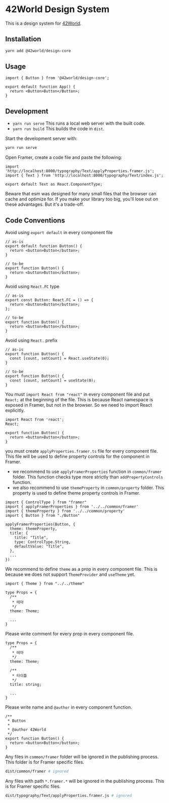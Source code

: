 # 42World Design System

This is a design system for [42World](https://42world.kr).

## Installation

```bash
yarn add @42world/design-core
```

## Usage

```tsx
import { Button } from '@42world/design-core';

export default function App() {
  return <Button>Button</Button>;
}
```

## Development

- `yarn run serve` This runs a local web server with the built code.
- `yarn run build` This builds the code in `dist`.

Start the development server with:

```bash
yarn run serve
```

Open Framer, create a code file and paste the following:

```tsx
import 'http://localhost:8000/typography/Text/applyProperties.framer.js';
import { Text } from 'http://localhost:8000/typography/Text/index.js';

export default Text as React.ComponentType;
```

Beware that esm was designed for many small files that the browser can cache and optimize for. If you make your library too big, you'll lose out on these advantages. But it's a trade-off.

## Code Conventions

Avoid using `export default` in every component file

```tsx
// as-is
export default function Button() {
  return <button>Button</button>;
}

// to-be
export function Button() {
  return <button>Button</button>;
}
```

Avoid using `React.FC` type

```tsx
// as-is
export const Button: React.FC = () => {
  return <button>Button</button>;
};

// to-be
export function Button() {
  return <button>Button</button>;
}
```

Avoid using `React.` prefix

```tsx
// as-is
export function Button() {
  const [count, setCount] = React.useState(0);
}

// to-be
export function Button() {
  const [count, setCount] = useState(0);
}
```

You must `import React from "react"` in every component file and put `React;` at the beginning of the file. This is because React namespace is exposed in Framer, but not in the browser. So we need to import React explicitly.

```tsx
import React from 'react';
React;

export function Button() {
  return <button>Button</button>;
}
```

you must create `applyProperties.framer.ts` file for every component file. This file will be used to define property controls for the component in Framer.

- we recommend to use `applyFramerProperties` function in `common/framer` folder. This function checks type more strictly than `addPropertyControls` function.
- we also recommend to use `themeProperty` in `common/property` folder. This property is used to define theme property controls in Framer.

```tsx
import { ControlType } from "framer"
import { applyFramerProperties } from '../../common/framer'
import { themeProperty } from '../../common/property'
import { Button } from "./Button"

applyFramerProperties(Button, {
  theme: themeProperty,
  title: {
    title: "Title",
    type: ControlType.String,
    defaultValue: "Title",
  },
  ...
})
```

We recommend to define `theme` as a prop in every component file. This is because we does not support `ThemeProvider` and `useTheme` yet.

```tsx
import { Theme } from "../../theme"

type Props = {
  /**
   * 테마
   */
  theme: Theme;

  ...
}
```

Please write comment for every prop in every component file.

```tsx
type Props = {
  /**
   * 테마
   */
  theme: Theme;

  /**
   * 타이틀
   */
  title: string;

  ...
}
```

Please write name and `@author` in every component function.

```tsx
/**
 * Button
 *
 * @author 42World
 */
export function Button() {
  return <button>Button</button>;
}
```

Any files in `common/framer` folder will be ignored in the publishing process. This folder is for Framer specific files.

```bash
dist/common/framer # ignored
```

Any files with path `*.framer.*` will be ignored in the publishing process. This is for Framer specific files.

```bash
dist/typography/Text/applyProperties.framer.js # ignored
```
